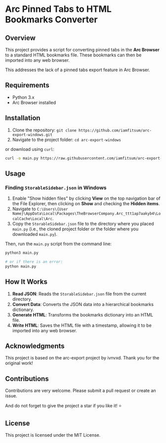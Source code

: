 # Arc Pinned Tabs to HTML Bookmarks Converter

## Overview

This project provides a script for converting pinned tabs in the **Arc Browser** to a standard HTML bookmarks file. These bookmarks can then be imported into any web browser.

This addresses the lack of a pinned tabs export feature in Arc Browser.

## Requirements

- Python 3.x
- Arc Browser installed

## Installation

1. Clone the repository: `git clone https://github.com/iamfitsum/arc-export-windows.git`
2. Navigate to the project folder: `cd arc-export-windows`

or download using `curl`:

```sh
curl -o main.py https://raw.githubusercontent.com/iamfitsum/arc-export-windows/main/main.py
```

## Usage

### Finding `StorableSidebar.json` in Windows

1. Enable "Show hidden files" by clicking **View** on the top navigation bar of the File Explorer, then clicking on **Show** and checking the **Hidden items**.
2. Navigate to `C:\Users\{User Name}\AppData\Local\Packages\TheBrowserCompany.Arc_ttt1ap7aakyb4\LocalCache\Local\Arc`.
3. Copy the `StorableSidebar.json` file to the directory where you placed `main.py` (i.e., the cloned project folder or the folder where you downloaded `main.py`).

Then, run the `main.py` script from the command line:

```sh
python3 main.py

# or if there is an error:
python main.py
```

## How It Works

1. **Read JSON**: Reads the `StorableSidebar.json` file from the current directory.
2. **Convert Data**: Converts the JSON data into a hierarchical bookmarks dictionary.
3. **Generate HTML**: Transforms the bookmarks dictionary into an HTML file.
4. **Write HTML**: Saves the HTML file with a timestamp, allowing it to be imported into any web browser.

## Acknowledgments

This project is based on the arc-export project by ivnvxd. Thank you for the original work!

## Contributions

Contributions are very welcome. Please submit a pull request or create an issue.

And do not forget to give the project a star if you like it! :star:

## License

This project is licensed under the MIT License.
```
